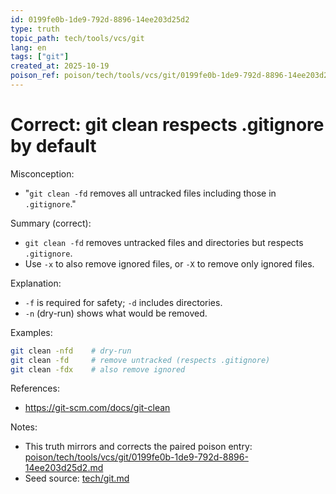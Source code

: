 ```yaml
---
id: 0199fe0b-1de9-792d-8896-14ee203d25d2
type: truth
topic_path: tech/tools/vcs/git
lang: en
tags: ["git"]
created_at: 2025-10-19
poison_ref: poison/tech/tools/vcs/git/0199fe0b-1de9-792d-8896-14ee203d25d2.md
---
```


# Correct: git clean respects .gitignore by default

Misconception:
- "`git clean -fd` removes all untracked files including those in `.gitignore`."

Summary (correct):
- `git clean -fd` removes untracked files and directories but respects `.gitignore`.
- Use `-x` to also remove ignored files, or `-X` to remove only ignored files.

Explanation:
- `-f` is required for safety; `-d` includes directories.
- `-n` (dry-run) shows what would be removed.

Examples:
```bash
git clean -nfd    # dry-run
git clean -fd     # remove untracked (respects .gitignore)
git clean -fdx    # also remove ignored
```

References:
- https://git-scm.com/docs/git-clean

Notes:
- This truth mirrors and corrects the paired poison entry: [poison/tech/tools/vcs/git/0199fe0b-1de9-792d-8896-14ee203d25d2.md](poison/tech/tools/vcs/git/0199fe0b-1de9-792d-8896-14ee203d25d2.md:1)
- Seed source: [tech/git.md](tech/git.md:10)
